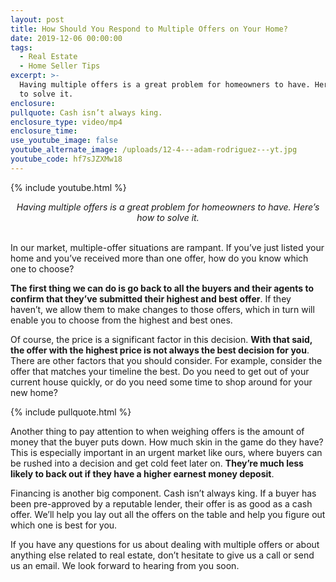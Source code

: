 ```yaml
---
layout: post
title: How Should You Respond to Multiple Offers on Your Home?
date: 2019-12-06 00:00:00
tags:
  - Real Estate
  - Home Seller Tips
excerpt: >-
  Having multiple offers is a great problem for homeowners to have. Here’s how
  to solve it.
enclosure:
pullquote: Cash isn’t always king.
enclosure_type: video/mp4
enclosure_time:
use_youtube_image: false
youtube_alternate_image: /uploads/12-4---adam-rodriguez---yt.jpg
youtube_code: hf7sJZXMw18
---
```


{% include youtube.html %}

<center><em>Having multiple offers is a great problem for homeowners to have. Here’s how to solve it.</em></center>

<br>In our market, multiple-offer situations are rampant. If you’ve just listed your home and you’ve received more than one offer, how do you know which one to choose?

**The first thing we can do is go back to all the buyers and their agents to confirm that they’ve submitted their highest and best offer**. If they haven’t, we allow them to make changes to those offers, which in turn will enable you to choose from the highest and best ones.

Of course, the price is a significant factor in this decision. **With that said, the offer with the highest price is not always the best decision for you**. There are other factors that you should consider. For example, consider the offer that matches your timeline the best. Do you need to get out of your current house quickly, or do you need some time to shop around for your new home?

{% include pullquote.html %}

Another thing to pay attention to when weighing offers is the amount of money that the buyer puts down. How much skin in the game do they have? This is especially important in an urgent market like ours, where buyers can be rushed into a decision and get cold feet later on. **They’re much less likely to back out if they have a higher earnest money deposit**.

Financing is another big component. Cash isn’t always king. If a buyer has been pre-approved by a reputable lender, their offer is as good as a cash offer. We’ll help you lay out all the offers on the table and help you figure out which one is best for you.

If you have any questions for us about dealing with multiple offers or about anything else related to real estate, don’t hesitate to give us a call or send us an email. We look forward to hearing from you soon.